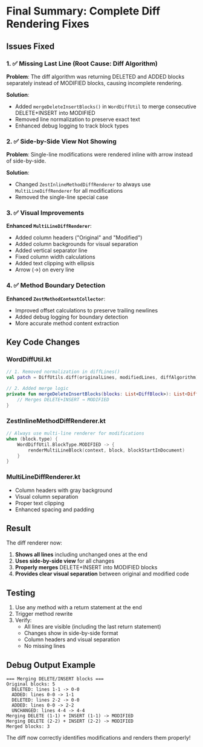 # Final Summary: Complete Diff Rendering Fixes

## Issues Fixed

### 1. ✅ Missing Last Line (Root Cause: Diff Algorithm)
**Problem**: The diff algorithm was returning DELETED and ADDED blocks separately instead of MODIFIED blocks, causing incomplete rendering.

**Solution**:
- Added `mergeDeleteInsertBlocks()` in `WordDiffUtil` to merge consecutive DELETE+INSERT into MODIFIED
- Removed line normalization to preserve exact text
- Enhanced debug logging to track block types

### 2. ✅ Side-by-Side View Not Showing
**Problem**: Single-line modifications were rendered inline with arrow instead of side-by-side.

**Solution**:
- Changed `ZestInlineMethodDiffRenderer` to always use `MultiLineDiffRenderer` for all modifications
- Removed the single-line special case

### 3. ✅ Visual Improvements
**Enhanced `MultiLineDiffRenderer`**:
- Added column headers ("Original" and "Modified")
- Added column backgrounds for visual separation
- Added vertical separator line
- Fixed column width calculations
- Added text clipping with ellipsis
- Arrow (→) on every line

### 4. ✅ Method Boundary Detection
**Enhanced `ZestMethodContextCollector`**:
- Improved offset calculations to preserve trailing newlines
- Added debug logging for boundary detection
- More accurate method content extraction

## Key Code Changes

### WordDiffUtil.kt
```kotlin
// 1. Removed normalization in diffLines()
val patch = DiffUtils.diff(originalLines, modifiedLines, diffAlgorithm)

// 2. Added merge logic
private fun mergeDeleteInsertBlocks(blocks: List<DiffBlock>): List<DiffBlock> {
    // Merges DELETE+INSERT → MODIFIED
}
```

### ZestInlineMethodDiffRenderer.kt
```kotlin
// Always use multi-line renderer for modifications
when (block.type) {
    WordDiffUtil.BlockType.MODIFIED -> {
        renderMultiLineBlock(context, block, blockStartInDocument)
    }
}
```

### MultiLineDiffRenderer.kt
- Column headers with gray background
- Visual column separation
- Proper text clipping
- Enhanced spacing and padding

## Result

The diff renderer now:
1. **Shows all lines** including unchanged ones at the end
2. **Uses side-by-side view** for all changes
3. **Properly merges** DELETE+INSERT into MODIFIED blocks
4. **Provides clear visual separation** between original and modified code

## Testing

1. Use any method with a return statement at the end
2. Trigger method rewrite
3. Verify:
   - All lines are visible (including the last return statement)
   - Changes show in side-by-side format
   - Column headers and visual separation
   - No missing lines

## Debug Output Example
```
=== Merging DELETE/INSERT blocks ===
Original blocks: 5
  DELETED: lines 1-1 -> 0-0
  ADDED: lines 0-0 -> 1-1
  DELETED: lines 2-2 -> 0-0
  ADDED: lines 0-0 -> 2-2
  UNCHANGED: lines 4-4 -> 4-4
Merging DELETE (1-1) + INSERT (1-1) -> MODIFIED
Merging DELETE (2-2) + INSERT (2-2) -> MODIFIED
Merged blocks: 3
```

The diff now correctly identifies modifications and renders them properly!
